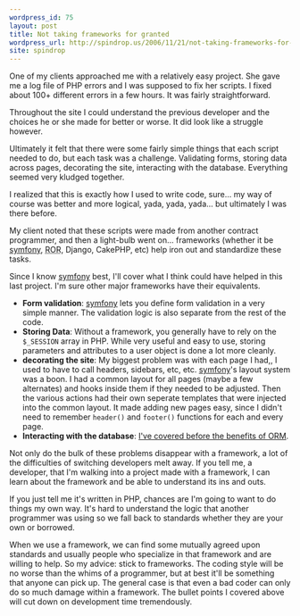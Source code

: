 ```yaml
---
wordpress_id: 75
layout: post
title: Not taking frameworks for granted
wordpress_url: http://spindrop.us/2006/11/21/not-taking-frameworks-for-granted/
site: spindrop
---
```

One of my clients approached me with a relatively easy project.  She gave me a log file of PHP errors and I was supposed to fix her scripts.  I fixed about 100+ different errors in a few hours.  It was fairly straightforward.

Throughout the site I could understand the previous developer and the choices he or she made for better or worse.  It did look like a struggle however.

<!--more-->

Ultimately it felt that there were some fairly simple things that each script needed to do, but each task was a challenge.  Validating forms, storing data across pages, decorating the site, interacting with the database.  Everything seemed very kludged together.

I realized that this is exactly how I used to write code, sure... my way of course was better and more logical, yada, yada, yada... but ultimately I was there before.

My client noted that these scripts were made from another contract programmer, and then a light-bulb went on... frameworks (whether it be [symfony][], <acronym title="Ruby On Rails">ROR</acronym>, Django, CakePHP, etc) help iron out and standardize these tasks.

Since I know [symfony][] best, I'll cover what I think could have helped in this last project.  I'm sure other major frameworks have their equivalents.

* **Form validation**: [symfony][] lets you define form validation in a very simple manner.  The validation logic is also separate from the rest of the code.
* **Storing Data**: Without a framework, you generally have to rely on the `$_SESSION` array in PHP.  While very useful and easy to use, storing parameters and attributes to a user object is done a lot more cleanly. 
* **decorating the site**: My biggest problem was with each page I had,, I used to have to call headers, sidebars, etc, etc.  [symfony][]'s layout system was a boon.  I had a common layout for all pages (maybe a few alternates) and hooks inside them if they needed to be adjusted.  Then the various actions had their own seperate templates that were injected into the common layout.  It made adding new pages easy, since I didn't need to remember `header()` and `footer()` functions for each and every page.
* **Interacting with the database**: [I've covered before the benefits of ORM][s].

Not only do the bulk of these problems disappear with a framework, a lot of the difficulties of switching developers melt away.  If you tell me, a developer, that I'm walking into a project made with a framework, I can learn about the framework and be able to understand its ins and outs.  

If you just tell me it's written in PHP, chances are I'm going to want to do things my own way.  It's hard to understand the logic that another programmer was using so we fall back to standards whether they are your own or borrowed.

When we use a framework, we can find some mutually agreed upon standards and usually people who specialize in that framework and are willing to help.  So my advice: stick to frameworks.  The coding style will be no worse than the whims of a programmer, but at best it'll be something that anyone can pick up.  The general case is that even a bad coder can only do so much damage within a framework.  The bullet points I covered above will cut down on development time tremendously.


[symfony]: http://symfony-project.com/
[s]: http://spindrop.us/2006/08/07/how-object-relational-mapping-saves-time-and-makes-your-code-sexy/
